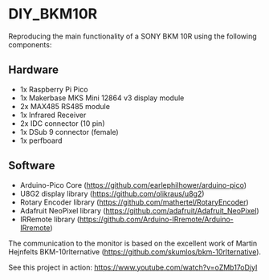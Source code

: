 # DIY_BKM10R

Reproducing the main functionality of a SONY BKM 10R using the following components:

## Hardware
* 1x Raspberry Pi Pico
* 1x Makerbase MKS Mini 12864 v3 display module
* 2x MAX485 RS485 module 
* 1x Infrared Receiver
* 2x IDC connector (10 pin)
* 1x DSub 9 connector (female)
* 1x perfboard

## Software
* Arduino-Pico Core (https://github.com/earlephilhower/arduino-pico)
* U8G2 display library (https://github.com/olikraus/u8g2)
* Rotary Encoder library (https://github.com/mathertel/RotaryEncoder)
* Adafruit NeoPixel library (https://github.com/adafruit/Adafruit_NeoPixel)
* IRRemote library (https://github.com/Arduino-IRremote/Arduino-IRremote)

The communication to the monitor is based on the excellent work of Martin Hejnfelts BKM-10rlternative (https://github.com/skumlos/bkm-10rlternative).


See this project in action:
https://www.youtube.com/watch?v=oZMb17oDjyI
